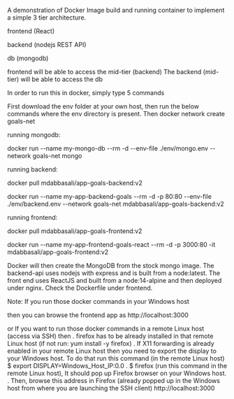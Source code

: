 A demonstration of Docker Image build and running container to implement a simple 3 tier architecture.

frontend (React)

backend (nodejs REST API)

db (mongodb)



frontend will be able to access the mid-tier (backend)
The backend (mid-tier) will be able to access the db


In order to run this in docker, simply type 5 commands

First download the env folder at your own host, then run the below commands where the env directory is present.
Then
docker network create goals-net

running mongodb:

docker run --name my-mongo-db --rm -d --env-file ./env/mongo.env --network goals-net mongo


running backend:

docker pull mdabbasali/app-goals-backend:v2

docker run --name my-app-backend-goals --rm -d -p 80:80 --env-file ./env/backend.env --network goals-net mdabbasali/app-goals-backend:v2


running frontend:

docker pull mdabbasali/app-goals-frontend:v2

docker run --name my-app-frontend-goals-react --rm -d -p 3000:80 -it mdabbasali/app-goals-frontend:v2


Docker will then create the MongoDB from the stock mongo image. 
The backend-api uses nodejs with express and is built from a node:latest. 
The front end uses ReactJS and built from a node:14-alpine and then deployed under nginx. Check the Dockerfile under frontend.


Note: If you run those docker commands in your Windows host 

then you can browse the frontend app as http://localhost:3000

or
If you want to run those docker commands in a remote Linux host (access via SSH) then 
  . firefox has to be already installed in that remote Linux host (if not run: yum install -y firefox)
  . If X11 forwarding is already enabled in your remote Linux host then you need to export the display to your Windows host. To do that run this command (in the remote Linux host) $ export DISPLAY=Windows_Host_IP:0.0 
  . $ firefox  (run this command in the remote Linux host), It should pop up Firefox browser on your Windows host.
  . Then, browse this address in Firefox (already popped up in the Windows host from where you are launching the SSH client) http://localhost:3000 
